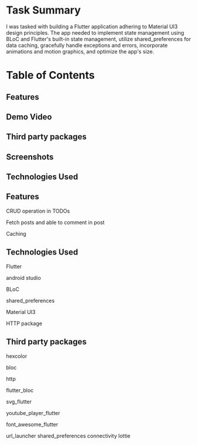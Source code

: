 # Task Summary
I was tasked with building a Flutter application adhering to Material UI3 design principles. The app needed to implement state management using BLoC and Flutter's built-in state management, utilize shared_preferences for data caching, gracefully handle exceptions and errors, incorporate animations and motion graphics, and optimize the app's size.

# Table of Contents
## Features
## Demo Video
## Third party packages
## Screenshots
## Technologies Used

## Features

CRUD operation in TODOs

Fetch posts and able to comment in post

Caching

## Technologies Used

Flutter 

android studio

BLoC

shared_preferences

Material UI3

HTTP package

## Third party packages
hexcolor

bloc

http

flutter_bloc

svg_flutter

youtube_player_flutter

font_awesome_flutter

url_launcher
shared_preferences
connectivity
lottie
